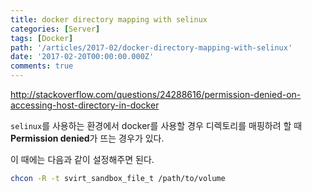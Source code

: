 ```yaml
---
title: docker directory mapping with selinux
categories: [Server]
tags: [Docker]
path: '/articles/2017-02/docker-directory-mapping-with-selinux'
date: '2017-02-20T00:00:00.000Z'
comments: true
---
```


<http://stackoverflow.com/questions/24288616/permission-denied-on-accessing-host-directory-in-docker>

`selinux`를 사용하는 환경에서 docker를 사용할 경우 디렉토리를 매핑하려 할 때 **Permission denied**가 뜨는 경우가 있다.

이 때에는 다음과 같이 설정해주면 된다.

```bash
chcon -R -t svirt_sandbox_file_t /path/to/volume
```
